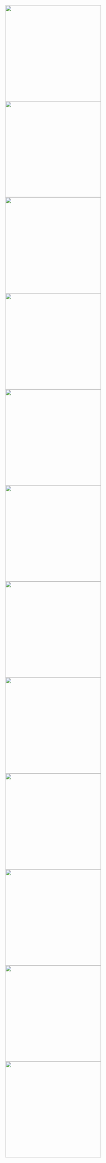 
<img src="https://github.com/udacity/gym-jetson/blob/master/images/assembly1.jpg" width="300">

<img src="https://github.com/udacity/gym-jetson/blob/master/images/assembly2.jpg" width="300">

<img src="https://github.com/udacity/gym-jetson/blob/master/images/assembly3.jpg" width="300">

<img src="https://github.com/udacity/gym-jetson/blob/master/images/assembly4.jpg" width="300">

<img src="https://github.com/udacity/gym-jetson/blob/master/images/assembly5.jpg" width="300">

<img src="https://github.com/udacity/gym-jetson/blob/master/images/assembly6.jpg" width="300">

<img src="https://github.com/udacity/gym-jetson/blob/master/images/assembly7.jpg" width="300">

<img src="https://github.com/udacity/gym-jetson/blob/master/images/assembly8.jpg" width="300">

<img src="https://github.com/udacity/gym-jetson/blob/master/images/assembly9.jpg" width="300">

<img src="https://github.com/udacity/gym-jetson/blob/master/images/assembly10.jpg" width="300">

<img src="https://github.com/udacity/gym-jetson/blob/master/images/assembly11.jpg" width="300">

<img src="https://github.com/udacity/gym-jetson/blob/master/images/assembly12.jpg" width="300">
